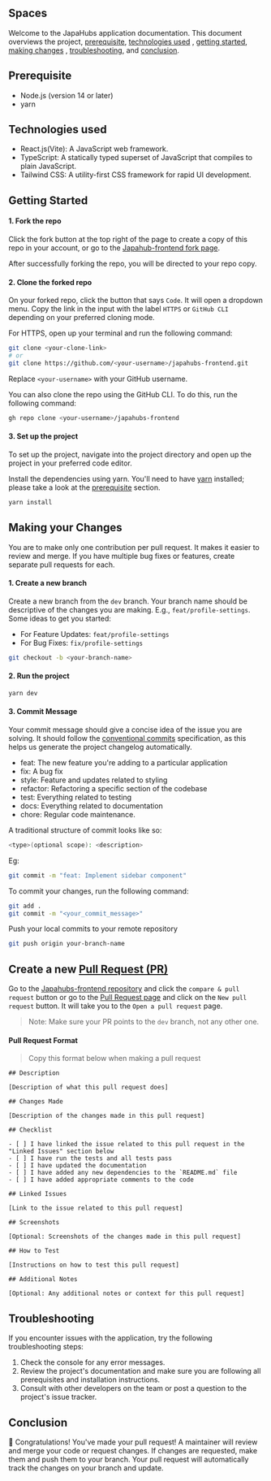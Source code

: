 ## Spaces

Welcome to the JapaHubs application documentation. This document overviews the project, [prerequisite](#prerequisite), [technologies used](#techused) , [getting started](#gettingStarted), [making changes](#makechanges) , [troubleshooting](#troubleshooting), and [conclusion](#conclusion).

## <span id="prerequisite">Prerequisite</span>

- Node.js (version 14 or later)
- yarn

## <span id="techused">Technologies used</span>

- React.js(Vite): A JavaScript web framework.
- TypeScript: A statically typed superset of JavaScript that compiles to plain JavaScript.
- Tailwind CSS: A utility-first CSS framework for rapid UI development.

## <span id="gettingStarted">Getting Started</span>

#### 1. Fork the repo

Click the fork button at the top right of the page to create a copy of this repo in your account, or go to the [Japahub-frontend fork page](https://github.com/japahubs/japahubs-frontend/fork).

After successfully forking the repo, you will be directed to your repo copy.

#### 2. Clone the forked repo

On your forked repo, click the button that says `Code`. It will open a dropdown menu. Copy the link in the input with the label `HTTPS` or `GitHub CLI` depending on your preferred cloning mode.

For HTTPS, open up your terminal and run the following command:

```bash
git clone <your-clone-link>
# or
git clone https://github.com/<your-username>/japahubs-frontend.git
```

Replace `<your-username>` with your GitHub username.

You can also clone the repo using the GitHub CLI. To do this, run the following command:

```bash
gh repo clone <your-username>/japahubs-frontend
```

#### 3. Set up the project

To set up the project, navigate into the project directory and open up the project in your preferred code editor.

Install the dependencies using yarn. You'll need to have [yarn](https://classic.yarnpkg.com/en/) installed; please take a look at the [prerequisite](#prerequisite) section.

```bash
yarn install
```

## <span id="makechanges">Making your Changes</span>

You are to make only one contribution per pull request. It makes it easier to review and merge. If you have multiple bug fixes or features, create separate pull requests for each.

#### 1. Create a new branch

Create a new branch from the `dev` branch. Your branch name should be descriptive of the changes you are making. E.g., `feat/profile-settings`. Some ideas to get you started:

- For Feature Updates: `feat/profile-settings`
- For Bug Fixes: `fix/profile-settings`

```bash
git checkout -b <your-branch-name>

```

#### 2. Run the project

```bash
yarn dev
```

#### 3. Commit Message

Your commit message should give a concise idea of the issue you are solving. It should follow the [conventional commits](https://www.conventionalcommits.org/en/v1.0.0/) specification, as this helps us generate the project changelog automatically.

- feat: The new feature you're adding to a particular application
- fix: A bug fix
- style: Feature and updates related to styling
- refactor: Refactoring a specific section of the codebase
- test: Everything related to testing
- docs: Everything related to documentation
- chore: Regular code maintenance.

A traditional structure of commit looks like so:

```bash
<type>(optional scope): <description>
```

Eg:

```bash
git commit -m "feat: Implement sidebar component"
```

To commit your changes, run the following command:

```bash
git add .
git commit -m "<your_commit_message>"
```

Push your local commits to your remote repository

```bash
git push origin your-branch-name
```

## Create a new [Pull Request (PR)](https://docs.github.com/en/pull-requests/collaborating-with-pull-requests/proposing-changes-to-your-work-with-pull-requests/creating-a-pull-request)

Go to the [Japahubs-frontend repository](https://github.com/japahubs/japahubs-frontend/tree/dev) and click the `compare & pull request` button or go to the [Pull Request page](https://github.com/japahubs/japahubs-frontend/pulls) and click on the `New pull request` button. It will take you to the `Open a pull request` page.

> Note: Make sure your PR points to the `dev` branch, not any other one.

#### Pull Request Format

> Copy this format below when making a pull request

```
## Description

[Description of what this pull request does]

## Changes Made

[Description of the changes made in this pull request]

## Checklist

- [ ] I have linked the issue related to this pull request in the "Linked Issues" section below
- [ ] I have run the tests and all tests pass
- [ ] I have updated the documentation
- [ ] I have added any new dependencies to the `README.md` file
- [ ] I have added appropriate comments to the code

## Linked Issues

[Link to the issue related to this pull request]

## Screenshots

[Optional: Screenshots of the changes made in this pull request]

## How to Test

[Instructions on how to test this pull request]

## Additional Notes

[Optional: Any additional notes or context for this pull request]
```

## <span id="troubleshooting"> Troubleshooting </span>

If you encounter issues with the application, try the following troubleshooting steps:

1. Check the console for any error messages.
2. Review the project's documentation and make sure you are following all prerequisites and installation instructions.
3. Consult with other developers on the team or post a question to the project's issue tracker.

## <span id="conclusion">Conclusion</span>

🎉 Congratulations! You've made your pull request! A maintainer will review and merge your code or request changes. If changes are requested, make them and push them to your branch. Your pull request will automatically track the changes on your branch and update.
